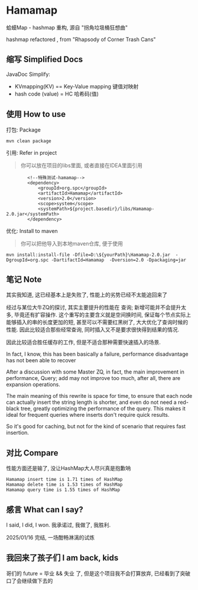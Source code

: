 # Hamamap

蛤蟆Map - hashmap 重构, 源自 "拐角垃圾桶狂想曲"

hashmap refactored , from "Rhapsody of Corner Trash Cans"

## 缩写 Simplified Docs

JavaDoc Simplify:

- KVmapping(KV) == Key-Value mapping 键值对映射
- hash code (value) = HC 哈希码(值)

## 使用 How to use

打包: Package

```shell
mvn clean package
```

引用: Refer in project
> 你可以放在项目的libs里面, 或者直接在IDEA里面引用

```mvn
        <!--特殊测试-hamamap-->
        <dependency>
            <groupId>org.spc</groupId>
            <artifactId>Hamamap</artifactId>
            <version>2.0</version>
            <scope>system</scope>
            <systemPath>${project.basedir}/libs/Hamamap-2.0.jar</systemPath>
        </dependency>
```

优化: Install to maven
> 你可以把他导入到本地maven仓库, 便于使用

```mvn
mvn install:install-file -Dfile=D:\${yourPath}\Hamamap-2.0.jar  -DgroupId=org.spc -DartifactId=Hamamap  -Dversion=2.0 -Dpackaging=jar
```

## 笔记 Note

其实我知道, 这已经基本上是失败了, 性能上的劣势已经不太能追回来了

经过与某位大牛ZQ的探讨, 其实主要提升的性能在 查询; 新增可能并不会提升太多, 毕竟还有扩容操作.
这个重写的主要含义就是空间换时间, 保证每个节点实际上能够插入的串的长度更加的短, 甚至可以不需要红黑树了, 大大优化了查询时候的性能. 因此比较适合那些经常查询, 同时插入又不是要求很快得到结果的情况.

因此比较适合胜任缓存的工作, 但是不适合那种需要快速插入的场景.

In fact, I know, this has been basically a failure, performance disadvantage has not been able to recover

After a discussion with some Master ZQ, in fact, the main improvement in performance, Query; add may not improve too much, after all, there are expansion operations.

The main meaning of this rewrite is space for time, to ensure that each node can actually insert the string length is shorter, and even do not need a red-black tree, greatly
optimizing the performance of the query. This makes it ideal for frequent queries where inserts don't require quick results.

So it's good for caching, but not for the kind of scenario that requires fast insertion.

## 对比 Compare

性能方面还是输了, 没让HashMap大人尽兴真是抱歉呐

```text
Hamamap insert time is 1.71 times of HashMap
Hamamap delete time is 1.53 times of HashMap
Hamamap query time is 1.55 times of HashMap
```

## 感言 What can I say?

I said, I did, I won. 我承诺过, 我做了, 我胜利.

2025/01/16 完结, 一场酣畅淋漓的试炼

## 我回来了孩子们 I am back, kids

哥们的 future = 毕业 && 失业 了, 但是这个项目我不会打算放弃, 已经看到了突破口了会继续做下去的
